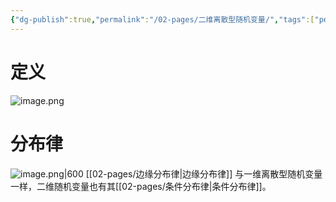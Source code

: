 ```yaml
---
{"dg-publish":true,"permalink":"/02-pages/二维离散型随机变量/","tags":["personal/blog","概率论","概念"]}
---
```


# 定义
![image.png](https://yelanyanyu-img-bed.oss-cn-hangzhou.aliyuncs.com/img/blog/2024/06/20240610211228.png)

# 分布律
![image.png|600](https://yelanyanyu-img-bed.oss-cn-hangzhou.aliyuncs.com/img/blog/2024/06/20240610211247.png)
[[02-pages/边缘分布律\|边缘分布律]]
与一维离散型随机变量一样，二维随机变量也有其[[02-pages/条件分布律\|条件分布律]]。
